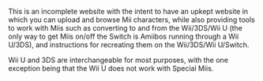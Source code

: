 This is an incomplete website with the intent to have an upkept website in which you can upload and browse Mii characters, while also providing tools to work with Miis such as converting to and from the Wii/3DS/Wii U (the only way to get Miis on/off the Switch is Amiibos running through a Wii U/3DS), and instructions for recreating them on the Wii/3DS/Wii U/Switch.

Wii U and 3DS are interchangeable for most purposes, with the one exception being that the Wii U does not work with Special Miis.